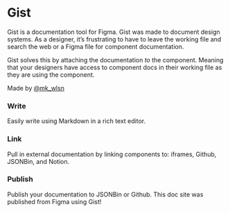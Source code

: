 # Gist

Gist is a documentation tool for Figma. Gist was made to document design systems. As a designer, it’s frustrating to have to leave the working file and search the web or a Figma file for component documentation.


Gist solves this by attaching the documentation *to* the component. Meaning that your designers have access to component docs in their working file as they are using the component.


Made by [@mk_wlsn](https://twitter.com/mk_wlsn)


### Write

Easily write using Markdown in a rich text editor.

### Link

Pull in external documentation by linking components to: iframes, Github, JSONBin, and Notion.

### Publish

Publish your documentation to JSONBin or Github. This doc site was published from Figma using Gist!